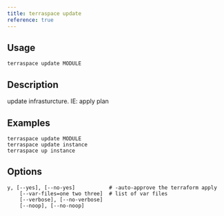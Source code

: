 ```yaml
---
title: terraspace update
reference: true
---
```


## Usage

    terraspace update MODULE

## Description

update infrasturcture. IE: apply plan

## Examples

    terraspace update MODULE
    terraspace update instance
    terraspace up instance


## Options

```
y, [--yes], [--no-yes]           # -auto-approve the terraform apply
    [--var-files=one two three]  # list of var files
    [--verbose], [--no-verbose]  
    [--noop], [--no-noop]        
```

